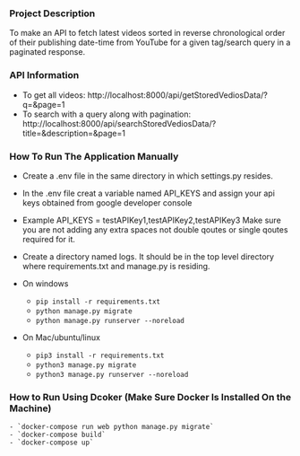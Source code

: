 ### Project Description
To make an API to fetch latest videos sorted in reverse chronological order of their 
publishing date-time from YouTube for a given tag/search query in a paginated response.

### API Information
 - To get all videos: http://localhost:8000/api/getStoredVediosData/?q=&page=1
 - To search with a query along with pagination: http://localhost:8000/api/searchStoredVediosData/?title=<Anytitle>&description=<AnyDesciption>&page=1

 ### How To Run The Application Manually
  - Create a .env file in the same directory in which settings.py resides.
  - In the .env file creat a variable named API_KEYS and assign your api keys obtained from google developer console
  - Example API_KEYS = testAPIKey1,testAPIKey2,testAPIKey3 Make sure you are not adding any extra spaces not double qoutes or single qoutes required for it.
  - Create a directory named logs. It should be in the top level directory where requirements.txt and manage.py is residing.

  - On windows
       - `pip install -r requirements.txt`
       - `python manage.py migrate`
       - `python manage.py runserver --noreload`

  - On Mac/ubuntu/linux
       - `pip3 install -r requirements.txt`
       - `python3 manage.py migrate`
       - `python3 manage.py runserver --noreload`

### How to Run Using Dcoker (Make Sure Docker Is Installed On the Machine)
    - `docker-compose run web python manage.py migrate` 
    - `docker-compose build`
    - `docker-compose up`

